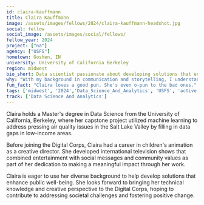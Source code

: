 ```yaml
---
id: claira-kauffmann
title: Claira Kauffmann
image: /assets/images/fellows/2024/claira-kauffmann-headshot.jpg
social: fellow
social_image: /assets/images/social/fellows/
fellow_year: 2024
project: ["na"]
agency: ["USFS"]
hometown: Goshen, IN
university: University of California Berkeley
region: midwest
bio_short: Data scientist passionate about developing solutions that enhance public well-being
why: "With my background in communication and storytelling, I understand the importance of making complex information accessible and engaging for diverse audiences. Joining the U.S. Digital Corps is a unique opportunity for me to use these skills to serve the public. I am eager to contribute to evidence-based solutions and advocate for the responsible use of artificial intelligence."
fun_fact: "Claira loves a good pun. She's even o-pun to the bad ones."
tags: ['midwest', '2024','Data_Science_And_Analytics', 'USFS', 'active']
track: ['Data Science And Analytics']
---
```


Claira holds a Master's degree in Data Science from the University of California, Berkeley, where her capstone project utilized machine learning to address pressing air quality issues in the Salt Lake Valley by filling in data gaps in low-income areas.

Before joining the Digital Corps, Claira had a career in children's animation as a creative director. She developed international television shows that combined entertainment with social messages and community values as part of her dedication to making a meaningful impact through her work.

Claira is eager to use her diverse background to help develop solutions that enhance public well-being. She looks forward to bringing her technical knowledge and creative perspective to the Digital Corps, hoping to contribute to addressing societal challenges and fostering positive change.